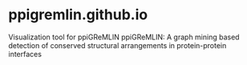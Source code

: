 # ppigremlin.github.io
Visualization tool for ppiGReMLIN
ppiGReMLIN: A graph mining based detection of conserved structural arrangements in protein-protein interfaces
